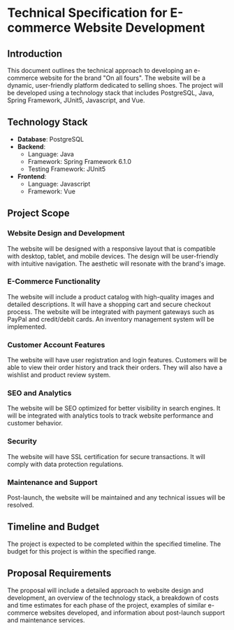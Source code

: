 # Technical Specification for E-commerce Website Development

## Introduction

This document outlines the technical approach to developing an e-commerce website for the brand "On all fours". The website will be a dynamic, user-friendly platform dedicated to selling shoes. The project will be developed using a technology stack that includes PostgreSQL, Java, Spring Framework, JUnit5, Javascript, and Vue.

## Technology Stack

- **Database**: PostgreSQL
- **Backend**:
  - Language: Java
  - Framework: Spring Framework 6.1.0
  - Testing Framework: JUnit5
- **Frontend**:
  - Language: Javascript
  - Framework: Vue

## Project Scope

### Website Design and Development

The website will be designed with a responsive layout that is compatible with desktop, tablet, and mobile devices. The design will be user-friendly with intuitive navigation. The aesthetic will resonate with the brand's image.

### E-Commerce Functionality

The website will include a product catalog with high-quality images and detailed descriptions. It will have a shopping cart and secure checkout process. The website will be integrated with payment gateways such as PayPal and credit/debit cards. An inventory management system will be implemented.

### Customer Account Features

The website will have user registration and login features. Customers will be able to view their order history and track their orders. They will also have a wishlist and product review system.

### SEO and Analytics

The website will be SEO optimized for better visibility in search engines. It will be integrated with analytics tools to track website performance and customer behavior.

### Security

The website will have SSL certification for secure transactions. It will comply with data protection regulations.

### Maintenance and Support

Post-launch, the website will be maintained and any technical issues will be resolved.

## Timeline and Budget

The project is expected to be completed within the specified timeline. The budget for this project is within the specified range.

## Proposal Requirements

The proposal will include a detailed approach to website design and development, an overview of the technology stack, a breakdown of costs and time estimates for each phase of the project, examples of similar e-commerce websites developed, and information about post-launch support and maintenance services.